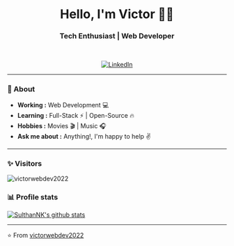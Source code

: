 <h1 align="center"> Hello, I'm Victor 👨‍💻 </h1>

<h3 align="center">  Tech Enthusiast | Web Developer </h3> <br>

<p align="center"> 
<a href="https://fr.linkedin.com/in/victor-guerra-a78b18212/fr?trk=people-guest_people_search-card"><img alt="LinkedIn" src="https://img.shields.io/badge/-Victor_Guerra-blue?style=flat-square&logo=Linkedin&logoColor=white&link=https://www.linkedin.com/in/sulthannk/"></a>
</p>

---------------------------------------------------------------------------------------------------------------------------------------------------------------------------------
### 🤔 About
-  **Working :**  Web Development :computer:
-  **Learning :** Full-Stack :zap: | Open-Source :fire:	
-  **Hobbies :** Movies :clapper: | Music :headphones:
-  **Ask me about :** Anything!, I'm happy to help :v:

---------------------------------------------------------------------------------------------------------------------------------------------------------------------------------
### ✨ Visitors 

<p align="left"> <img src="https://komarev.com/ghpvc/?username=victorwebdev2022" alt="victorwebdev2022" /> </p>

### 📊 Profile stats

[![SulthanNK's github stats](https://github-readme-stats.vercel.app/api?username=victorwebdev2022&show_icons=true&title_color=fff&icon_color=79ff97&text_color=9f9f9f&bg_color=151515)](https://github.com/victorwebdev2022/github-readme-stats)

-------------------------------------------------------------------------------------------------------------------------------------------------------------------------------

⭐️ From [victorwebdev2022](http://www.github.com/victorwebdev2022)
